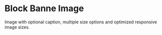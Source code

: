 # Block Banne Image

Image with optional caption, multiple size options and optimized responsive image sizes.
